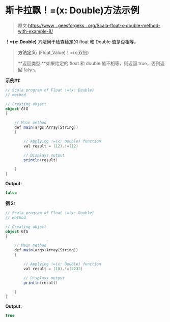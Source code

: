 # 斯卡拉飘！=(x: Double)方法示例

> 原文:[https://www . geesforgeks . org/Scala-float-x-double-method-with-example-8/](https://www.geeksforgeeks.org/scala-float-x-double-method-with-example-8/)

**！=(x: Double)** 方法用于检查给定的 float 和 Double 值是否相等。

> **方法定义:** (Float_Value)！=(x:双倍)
> 
> **返回类型:**如果给定的 float 和 double 值不相等，则返回 true，否则返回 false。

**示例#1:**

```scala
// Scala program of Float !=(x: Double)
// method

// Creating object
object GfG
{ 

    // Main method
    def main(args:Array[String])
    {

        // Applying !=(x: Double) function
        val result = (12).!=(12)

        // Displays output
        println(result)

    }
} 
```

**Output:**

```scala
false

```

**例 2:**

```scala
// Scala program of Float !=(x: Double)
// method

// Creating object
object GfG
{ 

    // Main method
    def main(args:Array[String])
    {

        // Applying !=(x: Double) function
        val result = (10).!=(2232)

        // Displays output
        println(result)

    }
} 
```

**Output:**

```scala
true

```